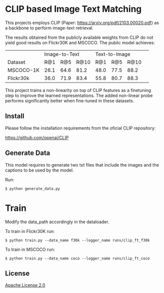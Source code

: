 # CLIP based Image Text Matching 

This projects employs CLIP (Paper: https://arxiv.org/pdf/2103.00020.pdf) as a backbone to perform image-text retrieval.

The results obtained from the publicly available weights from CLIP do not yield good results on Flickr30K and MSCOCO.
The public model achieves:

<table>
  <tr>
    <td></td>
    <td colspan="3">Image-to-Text</td>
    <td colspan="3">Text-to-Image</td>
    <td></td>
  </tr>
  <tr>
    <td>Dataset</td>
    <td>R@1</td>
    <td>R@5</td>
    <td>R@10</td>
    <td>R@1</td>
    <td>R@5</td>
    <td>R@10</td>

  </tr>
  <tr>
    <td>MSCOCO-1K</td>
    <td>26.1</td>
    <td>64.6</td>
    <td>81.2</td>
    <td>48.0</td>
    <td>77.5</td>
    <td>88.2</td>
  </tr>
  <tr>  
    <td>Flickr30k</td>
    <td>36.0</td>
    <td>71.9</td>
    <td>83.4</td>
    <td>55.8</td>
    <td>80.7</td>
    <td>88.3</td>
  </tr>
</table>

This project trains a non-linearity on top of CLIP features as a finetuning step to improve the learned representations.
The added non-linear probe performs significantly better when fine-tuned in these datasets.


## Install

Please follow the installation requirements from the oficial CLIP repository:

https://github.com/openai/CLIP

## Generate Data

This model requires to generate two txt files that include the images and the captions to be used by the model.

Run:

    $ python generate_data.py


# Train

Modify the data_path accordingly in the dataloader. 

To train in Flickr30K run:

    $ python train.py --data_name f30k --logger_name runs/clip_ft_f30k

To train in MSCOCO run:

    $ python train.py --data_name coco --logger_name runs/clip_ft_coco

## License

[Apache License 2.0](http://www.apache.org/licenses/LICENSE-2.0)